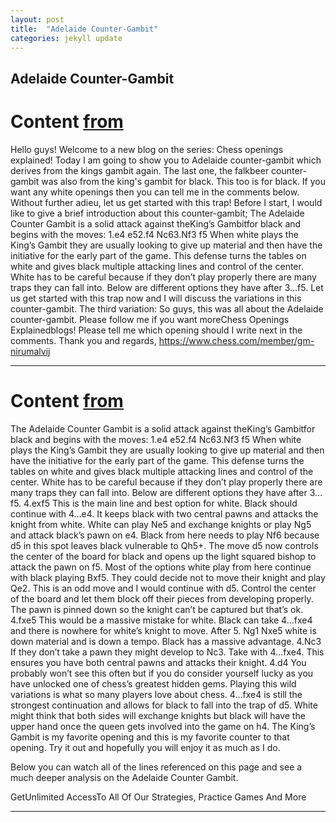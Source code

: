 ```yaml
---
layout: post
title:  "Adelaide Counter-Gambit"
categories: jekyll update
---
```


## Adelaide Counter-Gambit
# Content [from](https://www.chess.com/blog/GM-NiruMalVij/openings-explained-the-adelaide-counter-gambit)

Hello guys! Welcome to a new blog on the series: Chess openings explained! Today I am going to show you to Adelaide counter-gambit which derives from the kings gambit again. The last one, the falkbeer counter-gambit was also from the king's gambit for black. This too is for black. If you want any white openings then you can tell me in the comments below.
Without further adieu, let us get started with this trap!
Before I start, I would like to give a brief introduction about this counter-gambit;
The Adelaide Counter Gambit is a solid attack against theKing’s Gambitfor black and begins with the moves:
1.e4 e52.f4 Nc63.Nf3 f5
When white plays the King’s Gambit they are usually looking to give up material and then have the initiative for the early part of the game. This defense turns the tables on white and gives black multiple attacking lines and control of the center. White has to be careful because if they don’t play properly there are many traps they can fall into. Below are different options they have after 3…f5.
Let us get started with this trap now and I will discuss the variations in this counter-gambit.
The third variation:
So guys, this was all about the Adelaide counter-gambit. Please follow me if you want moreChess Openings Explainedblogs!
Please tell me which opening should I write next in the comments.
Thank you and regards,
https://www.chess.com/member/gm-nirumalvij


---

# Content [from](https://www.thechesswebsite.com/adelaide-counter-gambit/)

The Adelaide Counter Gambit is a solid attack against theKing’s Gambitfor black and begins with the moves:
1.e4 e52.f4 Nc63.Nf3 f5
When white plays the King’s Gambit they are usually looking to give up material and then have the initiative for the early part of the game. This defense turns the tables on white and gives black multiple attacking lines and control of the center. White has to be careful because if they don’t play properly there are many traps they can fall into. Below are different options they have after 3…f5.
4.exf5
This is the main line and best option for white. Black should continue with 4…e4. It keeps black with two central pawns and attacks the knight from white.
White can play Ne5 and exchange knights or play Ng5 and attack black’s pawn on e4. Black from here needs to play Nf6 because d5 in this spot leaves black vulnerable to Qh5+.
The move d5 now controls the center of the board for black and opens up the light squared bishop to attack the pawn on f5. Most of the options white play from here continue with black playing Bxf5.
They could decide not to move their knight and play Qe2. This is an odd move and I would continue with d5. Control the center of the board and let them block off their pieces from developing properly. The pawn is pinned down so the knight can’t be captured but that’s ok.
4.fxe5
This would be a massive mistake for white. Black can take 4…fxe4 and there is nowhere for white’s knight to move. After 5. Ng1 Nxe5 white is down material and is down a tempo. Black has a massive advantage.
4.Nc3
If they don’t take a pawn they might develop to Nc3. Take with 4…fxe4. This ensures you have both central pawns and attacks their knight.
4.d4
You probably won’t see this often but if you do consider yourself lucky as you have unlocked one of chess’s greatest hidden gems. Playing this wild variations is what so many players love about chess. 4…fxe4 is still the strongest continuation and allows for black to fall into the trap of d5. White might think that both sides will exchange knights but black will have the upper hand once the queen gets involved into the game on h4.
The King’s Gambit is my favorite opening and this is my favorite counter to that opening. Try it out and hopefully you will enjoy it as much as I do.

Below you can watch all of the lines referenced on this page and see a much deeper analysis on the Adelaide Counter Gambit.

GetUnlimited AccessTo All Of Our Strategies, Practice Games And More

---

